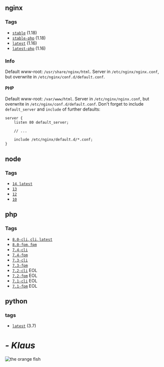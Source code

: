 ## nginx
### Tags
* [`stable`](amzn-nginx/stable/Dockerfile) (1.18)
* [`stable-php`](amzn-nginx/stable-php/Dockerfile) (1.18)
* [`latest`](amzn-nginx/latest/Dockerfile) (1.16)
* [`latest-php`](amzn-nginx/latest-php/Dockerfile) (1.16)
### Info
Default www-root: `/usr/share/nginx/html`.
Server in `/etc/nginx/nginx.conf`, but overwrite in `/etc/nginx/conf.d/default.conf`.
#### PHP
Default www-root: `/var/www/html`.
Server in `/etc/nginx/nginx.conf`, but overwrite in `/etc/nginx/conf.d/default.conf`.
Don't forget to include `default_server` and `include` of further defaults:
```
server {
    listen 80 default_server;

    // ...

    include /etc/nginx/default.d/*.conf;
}
```

## node
### Tags
* [`14`, `latest`](amzn-node/14/Dockerfile)
* [`13`](amzn-node/13/Dockerfile)
* [`12`](amzn-node/12/Dockerfile)
* [`10`](amzn-node/10/Dockerfile)

## php
### Tags
* [`8.0-cli`, `cli`, `latest`](amzn-php/8.0/cli/Dockerfile)
* [`8.0-fpm`, `fpm`](amzn-php/8.0/fpm/Dockerfile)
* [`7.4-cli`](amzn-php/7.4/cli/Dockerfile)
* [`7.4-fpm`](amzn-php/7.4/fpm/Dockerfile)
* [`7.3-cli`](amzn-php/7.3/cli/Dockerfile)
* [`7.3-fpm`](amzn-php/7.3/fpm/Dockerfile)
* [`7.2-cli`](amzn-php/7.2/cli/Dockerfile) EOL
* [`7.2-fpm`](amzn-php/7.2/fpm/Dockerfile) EOL
* [`7.1-cli`](amzn-php/7.1/cli/Dockerfile) EOL
* [`7.1-fpm`](amzn-php/7.1/fpm/Dockerfile) EOL

## python
### tags
* [`latest`](amzn-python/Dockerfile) (3.7)


# *- Klaus*
![the orange fish](https://upload.wikimedia.org/wikipedia/en/2/24/An_image_of_Klaus_Heissler_in_a_water_bowl.png)
